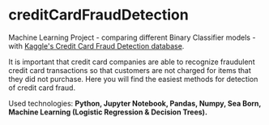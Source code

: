 # creditCardFraudDetection
Machine Learning Project - comparing different Binary Classifier models - with [Kaggle's Credit Card Fraud Detection database](https://www.kaggle.com/datasets/mlg-ulb/creditcardfraud).

It is important that credit card companies are able to recognize fraudulent credit card transactions so that customers are not charged for items that they did not purchase. Here you will find the easiest methods for detection of credit card fraud.

Used technologies: **Python, Jupyter Notebook, Pandas, Numpy, Sea Born, Machine Learning (Logistic Regression & Decision Trees).**
